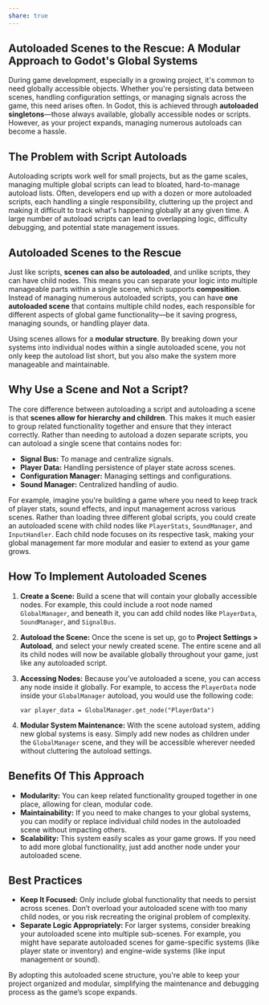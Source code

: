 ```yaml
---
share: true
---
```


## **Autoloaded Scenes to the Rescue: A Modular Approach to Godot's Global Systems**

During game development, especially in a growing project, it's common to need globally accessible objects. Whether you're persisting data between scenes, handling configuration settings, or managing signals across the game, this need arises often. In Godot, this is achieved through **autoloaded singletons**—those always available, globally accessible nodes or scripts. However, as your project expands, managing numerous autoloads can become a hassle.

## **The Problem with Script Autoloads**
Autoloading scripts work well for small projects, but as the game scales, managing multiple global scripts can lead to bloated, hard-to-manage autoload lists. Often, developers end up with a dozen or more autoloaded scripts, each handling a single responsibility, cluttering up the project and making it difficult to track what's happening globally at any given time. A large number of autoload scripts can lead to overlapping logic, difficulty debugging, and potential state management issues.

## **Autoloaded Scenes to the Rescue**
Just like scripts, **scenes can also be autoloaded**, and unlike scripts, they can have child nodes. This means you can separate your logic into multiple manageable parts within a single scene, which supports **composition**. Instead of managing numerous autoloaded scripts, you can have **one autoloaded scene** that contains multiple child nodes, each responsible for different aspects of global game functionality—be it saving progress, managing sounds, or handling player data.

Using scenes allows for a **modular structure**. By breaking down your systems into individual nodes within a single autoloaded scene, you not only keep the autoload list short, but you also make the system more manageable and maintainable.

## **Why Use a Scene and Not a Script?**
The core difference between autoloading a script and autoloading a scene is that **scenes allow for hierarchy and children**. This makes it much easier to group related functionality together and ensure that they interact correctly. Rather than needing to autoload a dozen separate scripts, you can autoload a single scene that contains nodes for:

- **Signal Bus:** To manage and centralize signals.
- **Player Data:** Handling persistence of player state across scenes.
- **Configuration Manager:** Managing settings and configurations.
- **Sound Manager:** Centralized handling of audio.

For example, imagine you're building a game where you need to keep track of player stats, sound effects, and input management across various scenes. Rather than loading three different global scripts, you could create an autoloaded scene with child nodes like `PlayerStats`, `SoundManager`, and `InputHandler`. Each child node focuses on its respective task, making your global management far more modular and easier to extend as your game grows.

## **How To Implement Autoloaded Scenes**
1. **Create a Scene:**
   Build a scene that will contain your globally accessible nodes. For example, this could include a root node named `GlobalManager`, and beneath it, you can add child nodes like `PlayerData`, `SoundManager`, and `SignalBus`.

2. **Autoload the Scene:**
   Once the scene is set up, go to **Project Settings > Autoload**, and select your newly created scene. The entire scene and all its child nodes will now be available globally throughout your game, just like any autoloaded script.

3. **Accessing Nodes:**
   Because you’ve autoloaded a scene, you can access any node inside it globally. For example, to access the `PlayerData` node inside your `GlobalManager` autoload, you would use the following code:
   ```gdscript
   var player_data = GlobalManager.get_node("PlayerData")
   ```

4. **Modular System Maintenance:**
   With the scene autoload system, adding new global systems is easy. Simply add new nodes as children under the `GlobalManager` scene, and they will be accessible wherever needed without cluttering the autoload settings.

## **Benefits Of This Approach**
- **Modularity:** You can keep related functionality grouped together in one place, allowing for clean, modular code.
- **Maintainability:** If you need to make changes to your global systems, you can modify or replace individual child nodes in the autoloaded scene without impacting others.
- **Scalability:** This system easily scales as your game grows. If you need to add more global functionality, just add another node under your autoloaded scene.

## **Best Practices**
- **Keep It Focused:** Only include global functionality that needs to persist across scenes. Don’t overload your autoloaded scene with too many child nodes, or you risk recreating the original problem of complexity.
- **Separate Logic Appropriately:** For larger systems, consider breaking your autoloaded scene into multiple sub-scenes. For example, you might have separate autoloaded scenes for game-specific systems (like player state or inventory) and engine-wide systems (like input management or sound).
  
By adopting this autoloaded scene structure, you're able to keep your project organized and modular, simplifying the maintenance and debugging process as the game’s scope expands.

